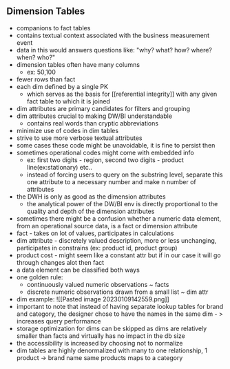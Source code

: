 ## Dimension Tables
- companions to fact tables
- contains textual context associated with the business measurement event
- data in this would answers questions like: "why? what? how? where? when? who?"
- dimension tables often have many columns
	- ex: 50,100
- fewer rows than fact
- each dim defined by a single PK
	- which serves as the basis for [[referential integrity]] with any given fact table to which it is joined
- dim attributes are primary candidates for filters and grouping
- dim attributes crucial to making DW/BI understandable
	- contains real words than cryptic abbreviations
- minimize use of codes in dim tables
- strive to use more verbose textual attributes
- some cases these code might be unavoidable, it is fine to persist then
- sometimes operational codes might come with embedded info
	- ex: first two digits - region, second two digits - product line(ex:stationary) etc..
	- instead of forcing users to query on the substring level, separate this one attribute to a necessary number and make n number of attributes
- the DWH is only as good as the dimension attributes
	- the analytical power of the DW/BI env is directly proportional to the quality and depth of the dimension attributes
- sometimes there might be a confusion whether a numeric data element, from an operational source data,  is a fact or dimension attribute
- fact - takes on lot of values, participates in calculations
- dim attribute - discretely valued description, more or less unchanging, participates in constrains (ex: product id, product group)
- product cost - might seem like a constant attr but if in our case it will go through changes alot then fact
- a data element can be classified both ways
- one golden rule:
	- continuously valued numeric observations ~ facts
	- discrete numeric observations drawn from a small list ~ dim attr
- dim example:
![[Pasted image 20230109142559.png]]
- important to note that instead of having separate lookup tables for brand and category, the designer chose to have the names in the same dim - > increases query performance
- storage optimization for dims can be skipped as dims are relatively smaller than facts and virtually has no impact in the db size
- the accessibility is increased by choosing not to normalize
- dim tables are highly denormalized with many to one relationship, 1 product -> brand name same products maps to a category